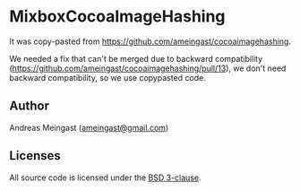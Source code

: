 # MixboxCocoaImageHashing

It was copy-pasted from <https://github.com/ameingast/cocoaimagehashing>.

We needed a fix that can't be merged due to backward compatibility (<https://github.com/ameingast/cocoaimagehashing/pull/13>), we don't need backward compatibility, so we use copypasted code.

## Author

Andreas Meingast (<ameingast@gmail.com>)

## Licenses

All source code is licensed under the [BSD 3-clause](https://github.com/ameingast/cocoaimagehashing/blob/master/LICENSE).
